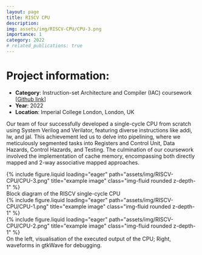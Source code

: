 ```yaml
---
layout: page
title: RISCV CPU
description: 
img: assets/img/RISCV-CPU/CPU-3.png
importance: 1
category: 2022
# related_publications: true
---
```


# Project information:
- **Category**: Instruction-set Architecture and Compiler (IAC) coursework [[Github link](https://github.com/guyuxuan9/RISCV-CPU/tree/main)]
- **Year**: 2022
- **Location**: Imperial College London, London, UK

Our team of four successfully developed a single-cycle CPU from scratch using System Verilog and Verilator, featuring diverse instructions like addi, lw, and jal. This achievement led us to delve into pipelining, where we meticulously segmented tasks into Registers and Control Unit, Data Hazards, Control Hazards, and Testing. The culmination of our coursework involved the implementation of cache memory, encompassing both directly mapped and 2-way associative mapped approaches.

<div class="row">
    <div class="col-sm mt-3 mt-md-0">
        {% include figure.liquid loading="eager" path="assets/img/RISCV-CPU/CPU-3.png" title="example image" class="img-fluid rounded z-depth-1" %}
    </div>
</div>
<div class="caption">
    Block diagram of the RISCV single-cycle CPU
</div>


<div class="row">
    <div class="col-sm mt-3 mt-md-0">
        {% include figure.liquid loading="eager" path="assets/img/RISCV-CPU/CPU-1.png" title="example image" class="img-fluid rounded z-depth-1" %}
    </div>
    <div class="col-sm mt-3 mt-md-0">
        {% include figure.liquid loading="eager" path="assets/img/RISCV-CPU/CPU-2.png" title="example image" class="img-fluid rounded z-depth-1" %}
    </div>
</div>
<div class="caption">
    On the left, visualisation of the executed output of the CPU; Right, waveforms in gtkWave for debugging.
</div>

